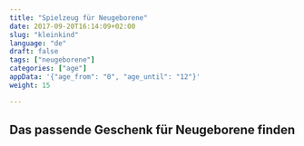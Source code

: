 ```yaml
---
title: "Spielzeug für Neugeborene"
date: 2017-09-20T16:14:09+02:00
slug: "kleinkind"
language: "de"
draft: false
tags: ["neugeborene"]
categories: ["age"]
appData: '{"age_from": "0", "age_until": "12"}'
weight: 15

---
```


<h2> Das passende Geschenk für Neugeborene finden </h2>
